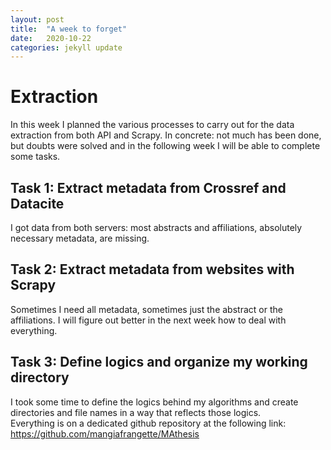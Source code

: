 ```yaml
---
layout: post
title:  "A week to forget"
date:   2020-10-22 
categories: jekyll update
---
```

# Extraction
In this week I planned the various processes to carry out for the data extraction from both API and Scrapy. In concrete: not much has been done, but doubts were solved and in the following week I will be able to complete some tasks. 

## Task 1: Extract metadata from Crossref and Datacite
I got data from both servers: most abstracts and affiliations, absolutely necessary metadata, are missing.

## Task 2: Extract metadata from websites with Scrapy
Sometimes I need all metadata, sometimes just the abstract or the affiliations. I will figure out better in the next week how to deal with everything. 

## Task 3: Define logics and organize my working directory
I took some time to define the logics behind my algorithms and create directories and file names in a way that reflects those logics.  
Everything is on a dedicated github repository at the following link: <a href="https://github.com/mangiafrangette/MAthesis" target="_blank">https://github.com/mangiafrangette/MAthesis</a>




 